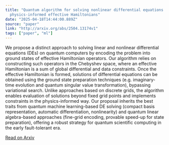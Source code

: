 ```yaml
---
title: "Quantum algorithm for solving nonlinear differential equations based on
  physics-informed effective Hamiltonians"
date: "2025-04-18T14:44:00.889Z"
source: "paper"
link: "http://arxiv.org/abs/2504.13174v1"
tags: ["paper", "ml"]
---
```


We propose a distinct approach to solving linear and nonlinear differential equations (DEs) on quantum computers by encoding the problem into ground states of effective Hamiltonian operators. Our algorithm relies on constructing such operators in the Chebyshev space, where an effective Hamiltonian is a sum of global differential and data constraints. Once the effective Hamiltonian is formed, solutions of differential equations can be obtained using the ground state preparation techniques (e.g. imaginary-time evolution and quantum singular value transformation), bypassing variational search. Unlike approaches based on discrete grids, the algorithm enables evaluation of solutions beyond fixed grid points and implements constraints in the physics-informed way. Our proposal inherits the best traits from quantum machine learning-based DE solving (compact basis representation, automatic differentiation, nonlinearity) and quantum linear algebra-based approaches (fine-grid encoding, provable speed-up for state preparation), offering a robust strategy for quantum scientific computing in the early fault-tolerant era.

[Read on Arxiv](http://arxiv.org/abs/2504.13174v1)

